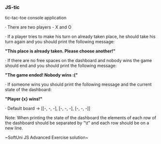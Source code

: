 ### JS-tic

tic-tac-toe console application

· There are two players - X and O

· If a player tries to make his turn on already taken place, he should take his turn again and you should print the following message:

**"This place is already taken. Please choose another!"**

· If there are no free spaces on the dashboard and nobody wins the game should end and you should print the following message:

**"The game ended! Nobody wins :("**

· If someone wins you should print the following message and the current state of the dashboard:

**"Player {x} wins!"**

· Default board -> [[-, -, -],
                    [-, -, -],
                    [-, -, -]]


Note: When printing the state of the dashboard the elements of each row of the dashboard should be separated by "\t" and each row should be on a new line.

~SoftUni JS Advanced Exercise solution~
